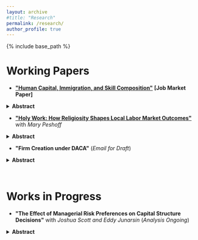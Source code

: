 ```yaml
---
layout: archive
#title: "Research"
permalink: /research/
author_profile: true
---
```


{% include base_path %}

Working Papers
======

* [**"Human Capital, Immigration, and Skill Composition"**](/files/Murad_Zeynalli_JMP.pdf) **[Job Market Paper]**

<details>
<summary><strong>Abstract</strong></summary>

The spatial correlation between worker skills and industry skill-intensity is amongst the best documented features of US economic geography. However, the causal impact of human capital on the industrial skill composition of US regions remains largely unknown. This paper studies how immigration-induced shifts in historical human capital affect the contemporary industrial skill composition of US counties. Leveraging quasi-random origin-by-destination immigration patterns from 1850 to 2010, I isolate exogenous variation in skill-specific local working-age population at the county level for 1970-2010. I find that an increase in medium- and high-skill worker shares raises employment and establishment shares in high-skill industries and reduces them in low-skill industries. The nontradable sector captures the major portion of the positive impacts, while the tradable sector absorbs the main fraction of the negative effects. The empirical findings are consistent with a CES model, in which representative firms with differentiated products employ labor of a certain skill type more intensively.

</details>


* [**"Holy Work: How Religiosity Shapes Local Labor Market Outcomes"**](/files/ZP_Religiosity_Labor.pdf) with *Mary Peshoff*

<details>
<summary><strong>Abstract</strong></summary>

We utilize a novel identification strategy to quantify the impacts of religiosity on US local labor markets. Exploiting the quasi-random variation in historical immigration from 1850 to 2010 and origin-specific religiosity, we isolate exogenous variation in the religious composition of US commuting zones for 1940-2010. We find that, relative to the religiously Unaffiliated share, an exogenous increase in Protestant, Orthodox Christian, and "Other" religious shares decreases employment and marriage shares, whereas Jewish share increases employment and college education shares along with mean income in commuting zones. The share of married women in the workforce falls with all religious shares except Jewish share. Our findings reveal substantial heterogeneity by gender. We demonstrate both the causal effect of religiosity and the heterogeneous impacts of different faiths.

</details>

* **"Firm Creation under DACA"** (*Email for Draft*)

<details>
<summary><strong>Abstract</strong></summary>

Undocumented immigration remains a central issue within US immigration policy debates, yet little is known about how legalization programs affect firm dynamics and labor market composition. In this paper, I study the impact of a particular legalization reform, Deferred Action for Childhood Arrivals (DACA), enacted in 2012, on establishment and employment outcomes. I exploit variation in pre-treatment exposure to the policy in sectors and commuting zones, using a triple-difference estimator. I find that DACA increases establishment entry by 2.4 percent in more exposed sectors and temporarily reduces exit rates, suggesting market expansion and entrepreneurship amongst formerly undocumented workers. The share of native workers rises by 2.1 percentage points, whereas that of ineligible undocumented workers declines by a similar magnitude, demonstrating labor substitution. Heterogeneity estimates across sectoral skill types reveal that these effects are concentrated in low- and medium-skill sectors. These results have important policy implications such that immigrant regularization can enhance firm dynamism and facilitate labor reallocation, without displacing native workers.

</details>


<br> <!-- forces spacing between sections -->

Works in Progress
======

* **"The Effect of Managerial Risk Preferences on Capital Structure Decisions"** with *Joshua Scott and Eddy Junarsin* (*Analysis Ongoing*)

<details>
<summary><strong>Abstract</strong></summary>

This study examines how managerial risk preferences moderate the peer firm effects on a firm's capital structure decisions. Specifically, we investigate if the influence of peer effects on a firm’s capital structure is amplified or diminished depending on whether the firm’s CEO is risk seeking or risk averse. Understanding this interaction is important as it highlights how both market forces and individual decision-makers jointly shape firm behavior.

</details>


<!-- * **"Prayers and Practices: The Impact of Religiosity on Mortality and Sexual Health Outcomes"** with *Mary Peshoff* -->